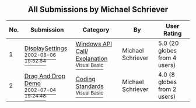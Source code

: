 ﻿<div align="center">

## All Submissions by Michael Schriever

</div>

No.  | Submission | Category | By   | User Rating
---- | ---------- | -------- | ---- | -----------
1 | [DisplaySettings<br /><sup>2002-06-06 19:52:54</sup>](https://github.com/Planet-Source-Code/michael-schriever-displaysettings__1-35546) | [Windows API Call/ Explanation<br /><sup>Visual Basic</sup>](../ByCategory/windows-api-call-explanation__1-39.md) | Michael Schriever | 5.0 (20 globes from 4 users)
2 | [Drag And Drop Demo<br /><sup>2002-07-04 19:24:48</sup>](https://github.com/Planet-Source-Code/michael-schriever-drag-and-drop-demo__1-36568) | [Coding Standards<br /><sup>Visual Basic</sup>](../ByCategory/coding-standards__1-43.md) | Michael Schriever | 4.0 (8 globes from 2 users)
